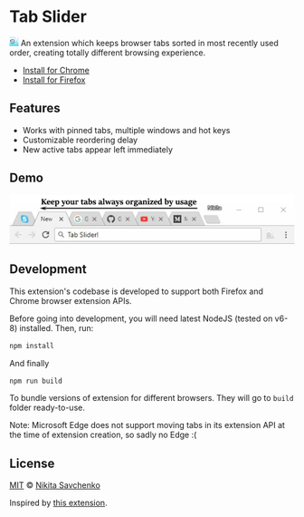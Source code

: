 # Tab Slider

<img src="src/img/logo-128.png" width=16 vertical-align=bottom/> An extension which keeps browser tabs sorted in most recently used order, 
creating totally different browsing experience.

+ [Install for Chrome](https://chrome.google.com/webstore/detail/nobaaibkcalggmjnjhnlmmcldllpogjp/)
+ [Install for Firefox](https://addons.mozilla.org/en-US/firefox/addon/tab-slider/)

Features
--------

+ Works with pinned tabs, multiple windows and hot keys
+ Customizable reordering delay
+ New active tabs appear left immediately

Demo
----

![Demo](etc/demo.gif "Demo")

Development
-----------

This extension's codebase is developed to support both Firefox and Chrome browser extension APIs.

Before going into development, you will need latest NodeJS (tested on v6-8) installed. Then, run:

```bash
npm install
```

And finally

```bash
npm run build
```

To bundle versions of extension for different browsers. They will go to `build` folder ready-to-use.

Note: Microsoft Edge does not support moving tabs in its extension API at the time of extension 
creation, so sadly no Edge :(

License
-------

[MIT](license) © [Nikita Savchenko](https://nikita.tk)

Inspired by [this extension](https://chrome.google.com/webstore/detail/tab-stack/gfpdghcockbpiokcaaagmnneioeopnnb).
